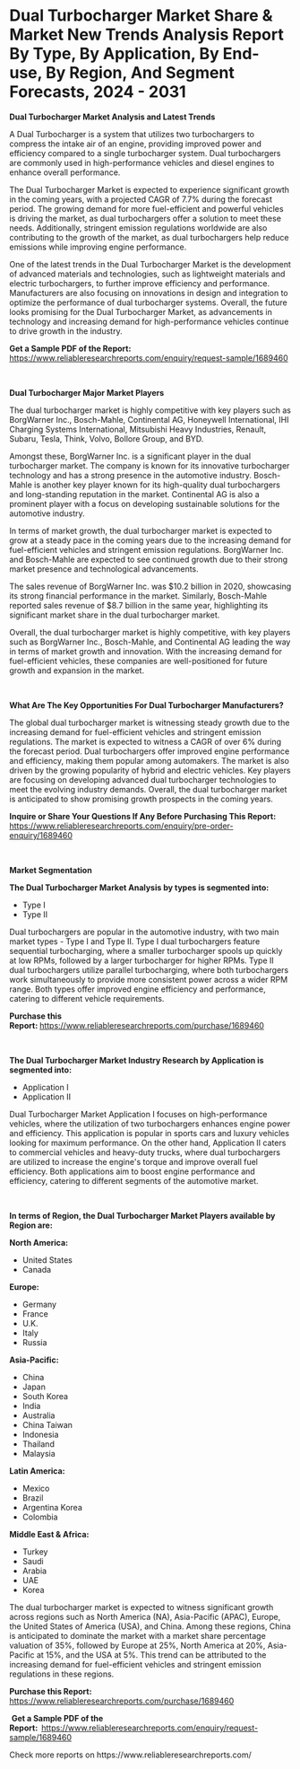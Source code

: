 <p><h1>Dual Turbocharger Market Share & Market New Trends Analysis Report By Type, By Application, By End-use, By Region, And Segment Forecasts, 2024 - 2031</h1></p><p><strong>Dual Turbocharger Market Analysis and Latest Trends</strong></p>
<p><p>A Dual Turbocharger is a system that utilizes two turbochargers to compress the intake air of an engine, providing improved power and efficiency compared to a single turbocharger system. Dual turbochargers are commonly used in high-performance vehicles and diesel engines to enhance overall performance.</p><p>The Dual Turbocharger Market is expected to experience significant growth in the coming years, with a projected CAGR of 7.7% during the forecast period. The growing demand for more fuel-efficient and powerful vehicles is driving the market, as dual turbochargers offer a solution to meet these needs. Additionally, stringent emission regulations worldwide are also contributing to the growth of the market, as dual turbochargers help reduce emissions while improving engine performance.</p><p>One of the latest trends in the Dual Turbocharger Market is the development of advanced materials and technologies, such as lightweight materials and electric turbochargers, to further improve efficiency and performance. Manufacturers are also focusing on innovations in design and integration to optimize the performance of dual turbocharger systems. Overall, the future looks promising for the Dual Turbocharger Market, as advancements in technology and increasing demand for high-performance vehicles continue to drive growth in the industry.</p></p>
<p><strong>Get a Sample PDF of the Report:&nbsp;</strong> <a href="https://www.reliableresearchreports.com/enquiry/request-sample/1689460">https://www.reliableresearchreports.com/enquiry/request-sample/1689460</a></p>
<p>&nbsp;</p>
<p><strong>Dual Turbocharger Major Market Players</strong></p>
<p><p>The dual turbocharger market is highly competitive with key players such as BorgWarner Inc., Bosch-Mahle, Continental AG, Honeywell International, IHI Charging Systems International, Mitsubishi Heavy Industries, Renault, Subaru, Tesla, Think, Volvo, Bollore Group, and BYD. </p><p>Amongst these, BorgWarner Inc. is a significant player in the dual turbocharger market. The company is known for its innovative turbocharger technology and has a strong presence in the automotive industry. Bosch-Mahle is another key player known for its high-quality dual turbochargers and long-standing reputation in the market. Continental AG is also a prominent player with a focus on developing sustainable solutions for the automotive industry.</p><p>In terms of market growth, the dual turbocharger market is expected to grow at a steady pace in the coming years due to the increasing demand for fuel-efficient vehicles and stringent emission regulations. BorgWarner Inc. and Bosch-Mahle are expected to see continued growth due to their strong market presence and technological advancements. </p><p>The sales revenue of BorgWarner Inc. was $10.2 billion in 2020, showcasing its strong financial performance in the market. Similarly, Bosch-Mahle reported sales revenue of $8.7 billion in the same year, highlighting its significant market share in the dual turbocharger market.</p><p>Overall, the dual turbocharger market is highly competitive, with key players such as BorgWarner Inc., Bosch-Mahle, and Continental AG leading the way in terms of market growth and innovation. With the increasing demand for fuel-efficient vehicles, these companies are well-positioned for future growth and expansion in the market.</p></p>
<p>&nbsp;</p>
<p><strong>What Are The Key Opportunities For Dual Turbocharger Manufacturers?</strong></p>
<p><p>The global dual turbocharger market is witnessing steady growth due to the increasing demand for fuel-efficient vehicles and stringent emission regulations. The market is expected to witness a CAGR of over 6% during the forecast period. Dual turbochargers offer improved engine performance and efficiency, making them popular among automakers. The market is also driven by the growing popularity of hybrid and electric vehicles. Key players are focusing on developing advanced dual turbocharger technologies to meet the evolving industry demands. Overall, the dual turbocharger market is anticipated to show promising growth prospects in the coming years.</p></p>
<p><strong>Inquire or Share Your Questions If Any Before Purchasing This Report:</strong> <a href="https://www.reliableresearchreports.com/enquiry/pre-order-enquiry/1689460">https://www.reliableresearchreports.com/enquiry/pre-order-enquiry/1689460</a></p>
<p>&nbsp;</p>
<p><strong>Market Segmentation</strong></p>
<p><strong>The Dual Turbocharger Market Analysis by types is segmented into:</strong></p>
<p><ul><li>Type I</li><li>Type II</li></ul></p>
<p><p>Dual turbochargers are popular in the automotive industry, with two main market types - Type I and Type II. Type I dual turbochargers feature sequential turbocharging, where a smaller turbocharger spools up quickly at low RPMs, followed by a larger turbocharger for higher RPMs. Type II dual turbochargers utilize parallel turbocharging, where both turbochargers work simultaneously to provide more consistent power across a wider RPM range. Both types offer improved engine efficiency and performance, catering to different vehicle requirements.</p></p>
<p><strong>Purchase this Report:&nbsp;</strong><a href="https://www.reliableresearchreports.com/purchase/1689460">https://www.reliableresearchreports.com/purchase/1689460</a></p>
<p>&nbsp;</p>
<p><strong>The Dual Turbocharger Market Industry Research by Application is segmented into:</strong></p>
<p><ul><li>Application I</li><li>Application II</li></ul></p>
<p><p>Dual Turbocharger Market Application I focuses on high-performance vehicles, where the utilization of two turbochargers enhances engine power and efficiency. This application is popular in sports cars and luxury vehicles looking for maximum performance. On the other hand, Application II caters to commercial vehicles and heavy-duty trucks, where dual turbochargers are utilized to increase the engine's torque and improve overall fuel efficiency. Both applications aim to boost engine performance and efficiency, catering to different segments of the automotive market.</p></p>
<p>&nbsp;</p>
<p><strong>In terms of Region, the Dual Turbocharger Market Players available by Region are:</strong></p>
<p>
    <p> <strong> North America: </strong>
        <ul>
            <li>United States</li>
            <li>Canada</li>
        </ul>
        </p> 
    <p> <strong> Europe: </strong>
        <ul>
            <li>Germany</li>
            <li>France</li>
            <li>U.K.</li>
            <li>Italy</li>
            <li>Russia</li>
        </ul>
        </p> 
    <p> <strong> Asia-Pacific: </strong>
        <ul>
            <li>China</li>
            <li>Japan</li>
            <li>South Korea</li>
            <li>India</li>
            <li>Australia</li>
            <li>China Taiwan</li>
            <li>Indonesia</li>
            <li>Thailand</li>
            <li>Malaysia</li>
        </ul>
        </p> 
    <p> <strong> Latin America: </strong>
        <ul>
            <li>Mexico</li>
            <li>Brazil</li>
            <li>Argentina Korea</li>
            <li>Colombia</li>
        </ul>
        </p> 
    <p> <strong> Middle East & Africa: </strong>
        <ul>
            <li>Turkey</li>
            <li>Saudi</li>
            <li>Arabia</li>
            <li>UAE</li>
            <li>Korea</li>
        </ul>
    </p>
    </p>
<p><p>The dual turbocharger market is expected to witness significant growth across regions such as North America (NA), Asia-Pacific (APAC), Europe, the United States of America (USA), and China. Among these regions, China is anticipated to dominate the market with a market share percentage valuation of 35%, followed by Europe at 25%, North America at 20%, Asia-Pacific at 15%, and the USA at 5%. This trend can be attributed to the increasing demand for fuel-efficient vehicles and stringent emission regulations in these regions.</p></p>
<p><strong>Purchase this Report: </strong><a href="https://www.reliableresearchreports.com/purchase/1689460">https://www.reliableresearchreports.com/purchase/1689460</a></p>
<p>&nbsp;<strong>Get a Sample PDF of the Report:&nbsp;&nbsp;</strong><a href="https://www.reliableresearchreports.com/enquiry/request-sample/1689460">https://www.reliableresearchreports.com/enquiry/request-sample/1689460</a></p>
<p><strong></strong></p>
<p>Check more reports on https://www.reliableresearchreports.com/</p>